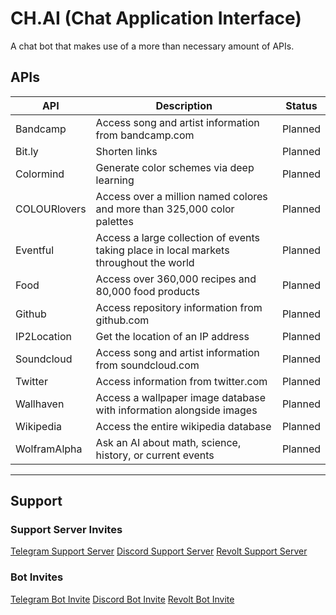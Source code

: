 # CH.AI (Chat Application Interface)

A chat bot that makes use of a more than necessary amount of APIs.

## APIs

| API | Description | Status |
| --- | ----------- | ------ |
| Bandcamp | Access song and artist information from bandcamp.com | Planned |
| Bit.ly | Shorten links | Planned |
| Colormind | Generate color schemes via deep learning | Planned |
| COLOURlovers | Access over a million named colores and more than 325,000 color palettes | Planned |
| Eventful | Access a large collection of events taking place in local markets throughout the world | Planned |
| Food | Access over 360,000 recipes and 80,000 food products | Planned |
| Github | Access repository information from github.com | Planned |
| IP2Location | Get the location of an IP address | Planned |
| Soundcloud | Access song and artist information from soundcloud.com | Planned |
| Twitter | Access information from twitter.com | Planned |
| Wallhaven | Access a wallpaper image database with information alongside images | Planned |
| Wikipedia | Access the entire wikipedia database | Planned |
| WolframAlpha | Ask an AI about math, science, history, or current events | Planned |

---

## Support

### Support Server Invites

[Telegram Support Server](https://t.me/+32NeAwwbGXJmODYx)
[Discord Support Server](https://discord.gg/E4dgsytzRs)
[Revolt Support Server](https://app.revolt.chat/invite/dFeJfhf0)

### Bot Invites

[Telegram Bot Invite](http://t.me/ch_ai_bot)
[Discord Bot Invite](https://discord.com/api/oauth2/authorize?client_id=908220543558381588&permissions=8&scope=bot)
[Revolt Bot Invite](https://app.revolt.chat/bot/01FM6NHPY1DB31RCPDSBHD1M2J)
